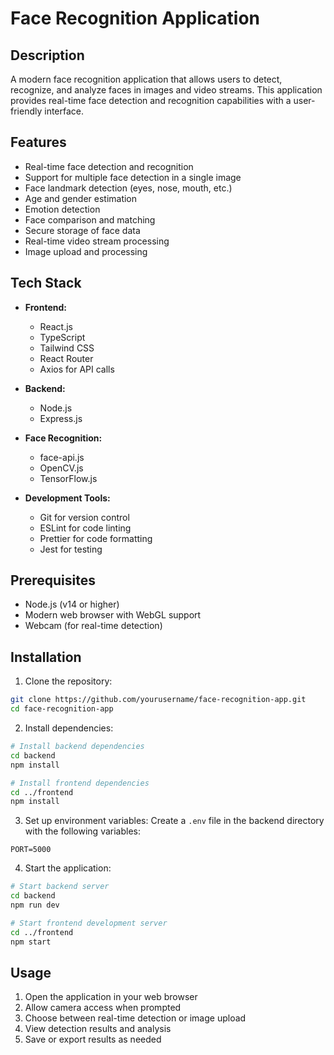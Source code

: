 # Face Recognition Application

## Description
A modern face recognition application that allows users to detect, recognize, and analyze faces in images and video streams. This application provides real-time face detection and recognition capabilities with a user-friendly interface.

## Features
- Real-time face detection and recognition
- Support for multiple face detection in a single image
- Face landmark detection (eyes, nose, mouth, etc.)
- Age and gender estimation
- Emotion detection
- Face comparison and matching
- Secure storage of face data
- Real-time video stream processing
- Image upload and processing

## Tech Stack
- **Frontend:**
  - React.js
  - TypeScript
  - Tailwind CSS
  - React Router
  - Axios for API calls

- **Backend:**
  - Node.js
  - Express.js


- **Face Recognition:**
  - face-api.js
  - OpenCV.js
  - TensorFlow.js

- **Development Tools:**
  - Git for version control
  - ESLint for code linting
  - Prettier for code formatting
  - Jest for testing

## Prerequisites
- Node.js (v14 or higher)
- Modern web browser with WebGL support
- Webcam (for real-time detection)

## Installation
1. Clone the repository:
```bash
git clone https://github.com/yourusername/face-recognition-app.git
cd face-recognition-app
```

2. Install dependencies:
```bash
# Install backend dependencies
cd backend
npm install

# Install frontend dependencies
cd ../frontend
npm install
```

3. Set up environment variables:
Create a `.env` file in the backend directory with the following variables:
```
PORT=5000
```

4. Start the application:
```bash
# Start backend server
cd backend
npm run dev

# Start frontend development server
cd ../frontend
npm start
```

## Usage
1. Open the application in your web browser
2. Allow camera access when prompted
3. Choose between real-time detection or image upload
4. View detection results and analysis
5. Save or export results as needed
